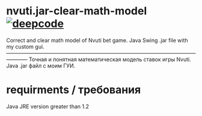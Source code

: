 # nvuti.jar-clear-math-model [![deepcode](https://www.deepcode.ai/api/gh/badge?key=eyJhbGciOiJIUzI1NiIsInR5cCI6IkpXVCJ9.eyJwbGF0Zm9ybTEiOiJnaCIsIm93bmVyMSI6ImludHJ1c2hvayIsInJlcG8xIjoibnZ1dGkuamFyLWNsZWFyLW1hdGgtbW9kZWwiLCJpbmNsdWRlTGludCI6ZmFsc2UsImF1dGhvcklkIjoyMzgzMSwiaWF0IjoxNjAyODQ1NjkyfQ.jqg1iuQdWAlQk8GMtipvZIdq5iUalj5HEa_G-AcHJQ8)](https://www.deepcode.ai/app/gh/intrushok/nvuti.jar-clear-math-model/_/dashboard?utm_content=gh%2Fintrushok%2Fnvuti.jar-clear-math-model)
Correct and clear math model of Nvuti bet game. Java Swing .jar file with my custom gui. 
————————————————————————————————————————
Точная и понятная математическая модель ставок игры Nvuti. Java .jar файл с моим ГУИ.

# requirments / требования
Java JRE version greater than 1.2
